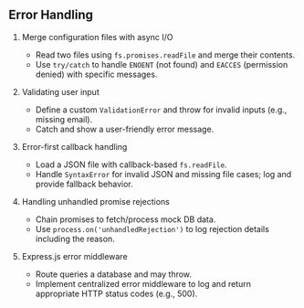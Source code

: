 ## Error Handling

1. Merge configuration files with async I/O
   - Read two files using `fs.promises.readFile` and merge their contents.
   - Use `try/catch` to handle `ENOENT` (not found) and `EACCES` (permission denied) with specific messages.

2. Validating user input
   - Define a custom `ValidationError` and throw for invalid inputs (e.g., missing email).
   - Catch and show a user-friendly error message.

3. Error-first callback handling
   - Load a JSON file with callback-based `fs.readFile`.
   - Handle `SyntaxError` for invalid JSON and missing file cases; log and provide fallback behavior.

4. Handling unhandled promise rejections
   - Chain promises to fetch/process mock DB data.
   - Use `process.on('unhandledRejection')` to log rejection details including the reason.

5. Express.js error middleware
   - Route queries a database and may throw.
   - Implement centralized error middleware to log and return appropriate HTTP status codes (e.g., 500).